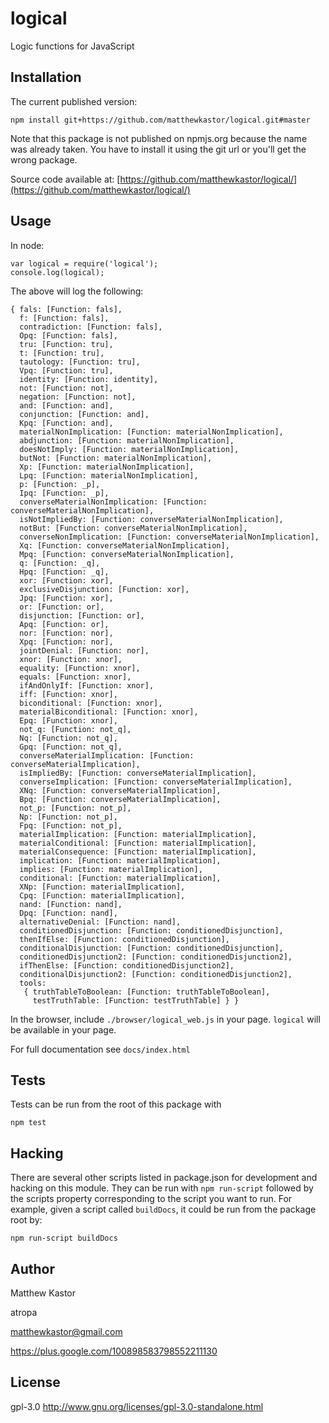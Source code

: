 # logical

Logic functions for JavaScript

## Installation

The current published version:

```
npm install git+https://github.com/matthewkastor/logical.git#master
```

Note that this package is not published on npmjs.org because the name was already taken. You have to install it using the git url or you'll get the wrong package.

Source code available at: [https://github.com/matthewkastor/logical/](https://github.com/matthewkastor/logical/)

## Usage

In node:

```
var logical = require('logical');
console.log(logical);
```

The above will log the following:

```
{ fals: [Function: fals],
  f: [Function: fals],
  contradiction: [Function: fals],
  Opq: [Function: fals],
  tru: [Function: tru],
  t: [Function: tru],
  tautology: [Function: tru],
  Vpq: [Function: tru],
  identity: [Function: identity],
  not: [Function: not],
  negation: [Function: not],
  and: [Function: and],
  conjunction: [Function: and],
  Kpq: [Function: and],
  materialNonImplication: [Function: materialNonImplication],
  abdjunction: [Function: materialNonImplication],
  doesNotImply: [Function: materialNonImplication],
  butNot: [Function: materialNonImplication],
  Xp: [Function: materialNonImplication],
  Lpq: [Function: materialNonImplication],
  p: [Function: _p],
  Ipq: [Function: _p],
  converseMaterialNonImplication: [Function: converseMaterialNonImplication],
  isNotImpliedBy: [Function: converseMaterialNonImplication],
  notBut: [Function: converseMaterialNonImplication],
  converseNonImplication: [Function: converseMaterialNonImplication],
  Xq: [Function: converseMaterialNonImplication],
  Mpq: [Function: converseMaterialNonImplication],
  q: [Function: _q],
  Hpq: [Function: _q],
  xor: [Function: xor],
  exclusiveDisjunction: [Function: xor],
  Jpq: [Function: xor],
  or: [Function: or],
  disjunction: [Function: or],
  Apq: [Function: or],
  nor: [Function: nor],
  Xpq: [Function: nor],
  jointDenial: [Function: nor],
  xnor: [Function: xnor],
  equality: [Function: xnor],
  equals: [Function: xnor],
  ifAndOnlyIf: [Function: xnor],
  iff: [Function: xnor],
  biconditional: [Function: xnor],
  materialBiconditional: [Function: xnor],
  Epq: [Function: xnor],
  not_q: [Function: not_q],
  Nq: [Function: not_q],
  Gpq: [Function: not_q],
  converseMaterialImplication: [Function: converseMaterialImplication],
  isImpliedBy: [Function: converseMaterialImplication],
  converseImplication: [Function: converseMaterialImplication],
  XNq: [Function: converseMaterialImplication],
  Bpq: [Function: converseMaterialImplication],
  not_p: [Function: not_p],
  Np: [Function: not_p],
  Fpq: [Function: not_p],
  materialImplication: [Function: materialImplication],
  materialConditional: [Function: materialImplication],
  materialConsequence: [Function: materialImplication],
  implication: [Function: materialImplication],
  implies: [Function: materialImplication],
  conditional: [Function: materialImplication],
  XNp: [Function: materialImplication],
  Cpq: [Function: materialImplication],
  nand: [Function: nand],
  Dpq: [Function: nand],
  alternativeDenial: [Function: nand],
  conditionedDisjunction: [Function: conditionedDisjunction],
  thenIfElse: [Function: conditionedDisjunction],
  conditionalDisjunction: [Function: conditionedDisjunction],
  conditionedDisjunction2: [Function: conditionedDisjunction2],
  ifThenElse: [Function: conditionedDisjunction2],
  conditionalDisjunction2: [Function: conditionedDisjunction2],
  tools:
   { truthTableToBoolean: [Function: truthTableToBoolean],
     testTruthTable: [Function: testTruthTable] } }
```

In the browser, include `./browser/logical_web.js` in your page. `logical` will
 be available in your page.

For full documentation see `docs/index.html`

## Tests

Tests can be run from the root of this package with

```
npm test
```

## Hacking

There are several other scripts listed in package.json for development and
 hacking on this module. They can be run with `npm run-script` followed by the
 scripts property corresponding to the script you want to run. For example,
 given a script called `buildDocs`, it could be run from the package root by:

```
npm run-script buildDocs
```

## Author

Matthew Kastor

atropa

matthewkastor@gmail.com

https://plus.google.com/100898583798552211130

## License

gpl-3.0 http://www.gnu.org/licenses/gpl-3.0-standalone.html